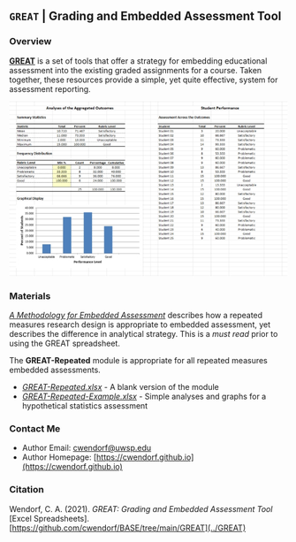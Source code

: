 ## `GREAT` | Grading and Embedded Assessment Tool

### Overview

[**GREAT**](../GREAT) is a set of tools that offer a strategy for embedding educational assessment into the existing graded assignments for a course. Taken together, these resources provide a simple, yet quite effective, system for assessment reporting.

<p align="center"><kbd><img src="GREAT.jpg"></kbd></p>

### Materials

[*A Methodology for Embedded Assessment*](./Wendorf-EmbeddedAssessmentMethodology.pdf) describes how a repeated measures research design is appropriate to embedded assessment, yet describes the difference in analytical strategy. This is a _must read_ prior to using the GREAT spreadsheet.

The **GREAT-Repeated** module is appropriate for all repeated measures embedded assessments.

- [*GREAT-Repeated.xlsx*](./GREAT-Repeated.xlsx) - A blank version of the module
- [*GREAT-Repeated-Example.xlsx*](./GREAT-Repeated-Example.xlsx) - Simple analyses and graphs for a hypothetical statistics assessment

### Contact Me
 
- Author Email: [cwendorf@uwsp.edu](mailto:cwendorf@uwsp.edu)
- Author Homepage: [https://cwendorf.github.io](https://cwendorf.github.io)

### Citation

Wendorf, C. A. (2021). _GREAT: Grading and Embedded Assessment Tool_ [Excel Spreadsheets]. [https://github.com/cwendorf/BASE/tree/main/GREAT](../GREAT)
